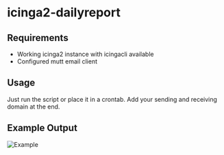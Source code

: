 # icinga2-dailyreport
## Requirements
* Working icinga2 instance with icingacli available
* Configured mutt email client

## Usage
Just run the script or place it in a crontab. Add your sending and receiving domain at the end.

## Example Output
![Example](https://i.imgur.com/SdJFPdb.png "Example")
